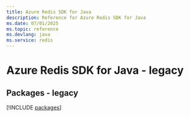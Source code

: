 ```yaml
---
title: Azure Redis SDK for Java
description: Reference for Azure Redis SDK for Java
ms.date: 07/01/2025
ms.topic: reference
ms.devlang: java
ms.service: redis
---
```

# Azure Redis SDK for Java - legacy
## Packages - legacy
[!INCLUDE [packages](redis-index.md)]